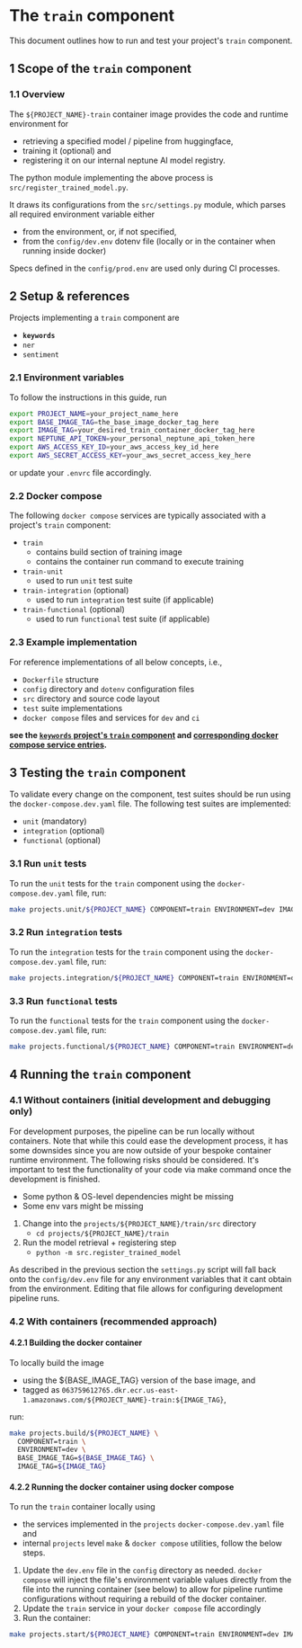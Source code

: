 # The `train` component

This document outlines how to run and test your project's `train` component.

## 1 Scope of the `train` component

### 1.1 Overview

The `${PROJECT_NAME}-train` container image provides the code and runtime environment for
- retrieving a specified model / pipeline from huggingface,
- training it (optional) and
- registering it on our internal neptune AI model registry.

The python module implementing the above process is `src/register_trained_model.py`.

It draws its configurations from the `src/settings.py` module, which parses all required
environment variable either

- from the environment, or, if not specified,
- from the `config/dev.env` dotenv file (locally or in the container when running inside docker)

Specs defined in the `config/prod.env` are used only during CI processes.

## 2 Setup & references

Projects implementing a `train` component are
- **`keywords`**
- `ner`
- `sentiment`

### 2.1 Environment variables

To follow the instructions in this guide, run

```bash
export PROJECT_NAME=your_project_name_here
export BASE_IMAGE_TAG=the_base_image_docker_tag_here
export IMAGE_TAG=your_desired_train_container_docker_tag_here
export NEPTUNE_API_TOKEN=your_personal_neptune_api_token_here
export AWS_ACCESS_KEY_ID=your_aws_access_key_id_here
export AWS_SECRET_ACCESS_KEY=your_aws_secret_access_key_here
```

or update your `.envrc` file accordingly.

### 2.2 Docker compose

The following `docker compose` services are typically associated with a project's `train` component:
- `train`
   - contains build section of training image
   - contains the container run command to execute training
- `train-unit`
   - used to run `unit` test suite
- `train-integration` (optional)
   - used to run `integration` test suite (if applicable)
- `train-functional` (optional)
   - used to run `functional` test suite (if applicable)


### 2.3 Example implementation

For reference implementations of all below concepts, i.e.,
- `Dockerfile` structure
- `config` directory and `dotenv` configuration files
- `src` directory and source code layout
- `test` suite implementations
- `docker compose` files and services for `dev` and `ci`

**see the [`keywords` project's `train` component](https://github.com/AirPR/ml-mesh/tree/develop/projects/keywords/train) and [corresponding docker compose service entries](https://github.com/AirPR/ml-mesh/blob/35d007edb24e90797a2b0bf357ca67a49bbf301d/projects/keywords/docker-compose.dev.yaml#L9).**

## 3 Testing the `train` component

To validate every change on the component, test suites should be run using the `docker-compose.dev.yaml` file.
The following test suites are implemented:

- `unit` (mandatory)
- `integration` (optional)
- `functional` (optional)

### 3.1 Run `unit` tests

To run the `unit` tests for the `train` component using the `docker-compose.dev.yaml` file, run:

```bash
make projects.unit/${PROJECT_NAME} COMPONENT=train ENVIRONMENT=dev IMAGE_TAG=${IMAGE_TAG}
```

### 3.2 Run `integration` tests

To run the `integration` tests for the `train` component using the `docker-compose.dev.yaml` file, run:

```bash
make projects.integration/${PROJECT_NAME} COMPONENT=train ENVIRONMENT=dev IMAGE_TAG=${IMAGE_TAG}
```

### 3.3 Run `functional` tests

To run the `functional` tests for the `train` component using the `docker-compose.dev.yaml` file,  run:

```bash
make projects.functional/${PROJECT_NAME} COMPONENT=train ENVIRONMENT=dev IMAGE_TAG=${IMAGE_TAG}
```


## 4 Running the `train` component

### 4.1 Without containers (initial development and debugging only)

For development purposes, the pipeline can be run locally without containers. Note that while this
could ease the development process, it has some downsides since you are now outside of your bespoke
container runtime environment. The following risks should be considered. It's important to test
the functionality of your code via make command once the development is finished.

- Some python & OS-level dependencies might be missing
- Some env vars might be missing

1. Change into the `projects/${PROJECT_NAME}/train/src` directory
   - `cd projects/${PROJECT_NAME}/train`
2. Run the model retrieval + registering step
   - `python -m src.register_trained_model`

As described in the previous section the `settings.py` script will fall back onto the
`config/dev.env` file for any environment variables that it cant obtain from the environment.
Editing that file allows for configuring development pipeline runs.

### 4.2 With containers (recommended approach)

#### 4.2.1 Building the docker container

To locally build the image
- using the ${BASE_IMAGE_TAG} version of the base image, and
- tagged as `063759612765.dkr.ecr.us-east-1.amazonaws.com/${PROJECT_NAME}-train:${IMAGE_TAG}`,

run:

```bash
make projects.build/${PROJECT_NAME} \
  COMPONENT=train \
  ENVIRONMENT=dev \
  BASE_IMAGE_TAG=${BASE_IMAGE_TAG} \
  IMAGE_TAG=${IMAGE_TAG}
```

#### 4.2.2 Running the docker container using docker compose

To run the `train` container locally using
- the services implemented in the `projects` `docker-compose.dev.yaml` file and
- internal `projects` level `make` & `docker compose` utilities, follow the below steps.

1. Update the `dev.env` file in the `config` directory as needed. `docker compose` will inject
   the file's environment variable values directly from the file into the running container (see
   below) to allow for pipeline runtime configurations without requiring a rebuild of the docker
   container.
2. Update the `train` service in your `docker compose` file accordingly
3. Run the container:

```bash
make projects.start/${PROJECT_NAME} COMPONENT=train ENVIRONMENT=dev IMAGE_TAG=${IMAGE_TAG}
```